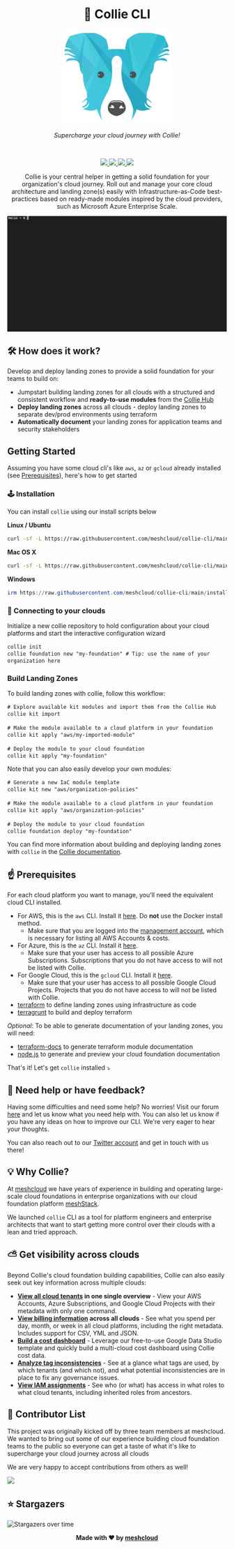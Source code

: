 <h1 align="center">🐶 Collie CLI</h1>

<p align="center">
  <img src="/.github/collie-logo-blue.png" width="250">
</p>

<p align="center">
  <i>Supercharge your cloud journey with Collie!</i>
</p>

<br>

<p align="center">
  <a href="https://github.com/meshcloud/collie-cli/actions/workflows/build.yml">
    <img src="https://github.com/meshcloud/collie-cli/actions/workflows/build.yml/badge.svg">
  </a>
  <a href="https://github.com/meshcloud/collie-cli/graphs/contributors">
    <img src="https://img.shields.io/badge/maintained-true-green">
  </a>
  <a href="https://github.com/meshcloud/collie-cli/blob/develop/LICENSE">
    <img src="https://img.shields.io/github/license/meshcloud/collie-cli">
  </a>
  <a href="https://github.com/meshcloud/collie-cli/releases">
    <img src="https://img.shields.io/github/v/release/meshcloud/collie-cli?sort=semver">
  </a>
</p>

<p align="center">
    Collie is your central helper in getting a solid foundation for your organization's
    cloud journey. Roll out and manage your core cloud architecture and landing zone(s)
    easily with Infrastructure-as-Code best-practices based on ready-made modules
    inspired by the cloud providers, such as Microsoft Azure Enterprise Scale.
</p>

<img align="center" src="/.github/collie-demo.gif">

## 🛠️ How does it work?

Develop and deploy landing zones to provide a solid foundation for your teams to
build on:

- Jumpstart building landing zones for all clouds with a structured and
  consistent workflow and **ready-to-use modules** from the [Collie Hub](https://github.com/meshcloud/collie-hub)
- **Deploy landing zones** across all clouds - deploy landing zones to separate
  dev/prod environments using terraform
- **Automatically document** your landing zones for application teams and security stakeholders


## Getting Started

Assuming you have some cloud cli's like `aws`, `az` or `gcloud` already
installed (see [Prerequisites](#️-prerequisites)), here's how to get started

### 🕹 Installation

You can install `collie` using our install scripts below

**Linux / Ubuntu**

```sh
curl -sf -L https://raw.githubusercontent.com/meshcloud/collie-cli/main/install.sh | sudo bash
```

**Mac OS X**

```sh
curl -sf -L https://raw.githubusercontent.com/meshcloud/collie-cli/main/install.sh | sh
```

**Windows**

```powershell
irm https://raw.githubusercontent.com/meshcloud/collie-cli/main/install.ps1 | iex
```

### 🚀 Connecting to your clouds

Initialize a new collie repository to hold configuration about your cloud
platforms and start the interactive configuration wizard

```shell
collie init
collie foundation new "my-foundation" # Tip: use the name of your organization here
```

### Build Landing Zones

To build landing zones with collie, follow this workflow:

```shell
# Explore available kit modules and import them from the Collie Hub
collie kit import

# Make the module available to a cloud platform in your foundation
collie kit apply "aws/my-imported-module"

# Deploy the module to your cloud foundation
collie kit apply "my-foundation"
```

Note that you can also easily develop your own modules:

```shell
# Generate a new IaC module template
collie kit new "aws/organization-policies"

# Make the module available to a cloud platform in your foundation 
collie kit apply "aws/organization-policies" 

# Deploy the module to your cloud foundation
collie foundation deploy "my-foundation"
```

You can find more information about building and deploying landing zones with
`collie` in the [Collie documentation](https://landingzone.meshcloud.io).

## ☝️ Prerequisites<a name="prerequisites"></a>

For each cloud platform you want to manage, you'll need the equivalent cloud CLI
installed.

- For AWS, this is the `aws` CLI. Install it
  [here](https://docs.aws.amazon.com/cli/latest/userguide/install-cliv2.html).
  Do **not** use the Docker install method.
  - Make sure that you are logged into the
    [management account](https://docs.aws.amazon.com/organizations/latest/userguide/orgs_getting-started_concepts.html),
    which is necessary for listing all AWS Accounts & costs.
- For Azure, this is the `az` CLI. Install it
  [here](https://docs.microsoft.com/en-us/cli/azure/install-azure-cli).
  - Make sure that your user has access to all possible Azure Subscriptions.
    Subscriptions that you do not have access to will not be listed with Collie.
- For Google Cloud, this is the `gcloud` CLI. Install it
  [here](https://cloud.google.com/sdk/docs/quickstart).
  - Make sure that your user has access to all possible Google Cloud Projects.
    Projects that you do not have access to will not be listed with Collie.
- [terraform](https://www.terraform.io/downloads) to define landing zones using
  infrastructure as code
- [terragrunt](https://terragrunt.gruntwork.io/docs/getting-started/install/) to
  build and deploy terraform

_Optional_: To be able to generate documentation of your landing zones, you will need:

- [terraform-docs](https://github.com/terraform-docs/terraform-docs/#installation)
  to generate terraform module documentation
- [node.js](https://nodejs.org/en/) to generate and preview your cloud foundation documentation

That's it! Let's get `collie` installed ⤵️

## 👋 Need help or have feedback?

Having some difficulties and need some help? No worries! Visit our forum
[here](https://github.com/meshcloud/collie-cli/discussions) and let us know what
you need help with. You can also let us know if you have any ideas on how to
improve our CLI. We're very eager to hear your thoughts.

You can also reach out to our [Twitter account](https://twitter.com/meshstack)
and get in touch with us there!

## 💡 Why Collie?

At [meshcloud](https://meshcloud.io/) we have years of experience in building
and operating large-scale cloud foundations in enterprise organizations
with our cloud foundation platform [meshStack](https://meshcloud.io/en/product).

We launched `collie` CLI as a tool for platform engineers and enterprise
architects that want to start getting more control over their clouds with a lean
and tried approach.

## ⛅️ Get visibility across clouds

Beyond Collie's cloud foundation building capabilities, Collie can also easily seek out key information
across multiple clouds:

- **[View all cloud tenants](https://github.com/meshcloud/collie-cli/wiki#listing-tenants)
  in one single overview** - View your AWS Accounts, Azure Subscriptions, and
  Google Cloud Projects with their metadata with only one command.
- **[View billing information](https://github.com/meshcloud/collie-cli/wiki#listing-costs-per-tenant)
  across all clouds** - See what you spend per day, month, or week in all cloud
  platforms, including the right metadata. Includes support for CSV, YML and
  JSON.
- **[Build a cost dashboard](https://www.meshcloud.io/2021/09/06/open-source-cloud-cost-dashboard-in-under-10-minutes/)** -
  Leverage our free-to-use Google Data Studio template and quickly build a
  multi-cloud cost dashboard using Collie cost data.
- **[Analyze tag inconsistencies](https://github.com/meshcloud/collie-cli/wiki#identifying-inconsistencies-in-the-use-of-tags)** -
  See at a glance what tags are used, by which tenants (and which not), and what
  potential inconsistencies are in place to fix any governance issues.
- **[View IAM assignments](https://github.com/meshcloud/collie-cli/wiki#listing-iam-setup-per-tenant)** -
  See who (or what) has access in what roles to what cloud tenants, including
  inherited roles from ancestors.

## 🙋‍ Contributor List

This project was originally kicked off by three team members at meshcloud. We
wanted to bring out some of our experience building cloud foundation teams to
the public so everyone can get a taste of what it's like to supercharge your
cloud journey across all clouds

We are very happy to accept contributions from others as well!

<a href="https://github.com/meshcloud/collie-cli/graphs/contributors">
  <img src="https://contrib.rocks/image?repo=meshcloud/collie-cli" />
</a>

## ⭐️ Stargazers

<img src="https://starchart.cc/meshcloud/collie-cli.svg" alt="Stargazers over time" style="max-width: 100%">

<p align="center"><b>Made with ❤️ by <a href="https://meshcloud.io/?ref=gh-collie">meshcloud</a></b></p>
